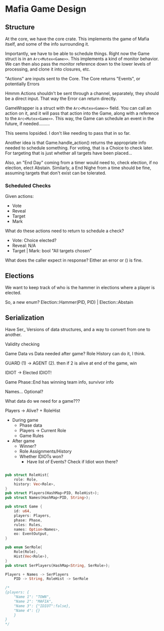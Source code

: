 
# Mafia Game Design

## Structure

At the core, we have the core crate. This implements the game of Mafia itself, and some of the info surrounding it.

Importantly, we have to be able to schedule things. Right now the Game struct is in an `Arc<Mutex<Game>>`. This implements a kind of monitor behavior. We can then also pass the monitor reference down to the lower levels of processing, and clone it into closures, etc.

"Actions" are inputs sent to the Core. The Core returns "Events", or potentially Errors

Hmmm Actions shouldn't be sent through a channel, separately, they should be a direct input. That way the Error can return directly.

GameWrapper is a struct with the `Arc<Mutex<Game>>` field. You can call an action on it, and it will pass that action into the Game, along with a reference to the `Arc<Mutex<Game>>`. This way, the Game can schedule an event in the future, if needed.........

This seems lopsided. I don't like needing to pass that in so far.

Another idea is that Game.handle_action() returns the appropriate info needed to schedule something. For voting, that is a Choice to check later. For targeting that is just whether all targets have been placed...

Also, an "End Day" coming from a timer would need to, check election, if no election, elect Abstain. Similarly, a End Nighe from a time should be fine, assuming targets that don't exist can be tolerated.

### Scheduled Checks

Given actions:
- Vote
- Reveal
- Target
- Mark

What do these actions need to return to schedule a check?

- Vote: Choice elected?
- Reveal: N/A
- Target | Mark: bool "All targets chosen"

What does the caller expect in response? Either an error or () is fine.

## Elections
We want to keep track of who is the hammer in elections where a player is elected.

So, a new enum? Election::Hammer(PID, PID) | Election::Abstain


## Serialization

Have Ser_ Versions of data structures, and a way to convert from one to another.

Validity checking

Game Data vs Data needed after game?
Role History can do it, I think.

GUARD (1) -> AGENT (2). then if 2 is alive at end of the game, win

IDIOT -> Elected IDIOT!

Game Phase::End has winning team info, survivor info

Names... Optional?

What data do we need for a game???

Players -> Alive? + RoleHist

- During game
    - Phase data
    - Players -> Current Role
    - Game Rules
- After game
    - Winner?
    - Role Assignments/History
    - Whether IDIOTs won?
        - Have list of Events? Check if Idiot won there?
```rust

pub struct RoleHist{
    role: Role,
    history: Vec<Role>,
}
pub struct Players(HashMap<PID, RoleHist>);
pub struct Names(HashMap<PID, String>);

pub struct Game {
    id: u64,
    players: Players,
    phase: Phase,
    rules: Rules,
    names: Option<Names>,
    eo: EventOutput,
}
```

```rust
pub enum SerRole{
    Role(Role),
    Hist(Vec<Role>),
}
pub struct SerPlayers(HashMap<String, SerRole>);
```

```rust
Players + Names -> SerPlayers
    PID -> String, RoleHist -> SerRole

/*
{players: {
    "Name 1": "TOWN",
    "Name 2": "MAFIA",
    "Name 3": {"IDIOT":false},
    "Name 4": {}
    }
}
*/
```